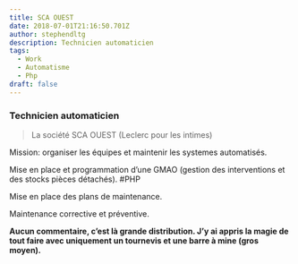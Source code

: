 ```yaml
---
title: SCA OUEST
date: 2018-07-01T21:16:50.701Z
author: stephendltg
description: Technicien automaticien
tags:
  - Work
  - Automatisme
  - Php
draft: false
---
```

### Technicien automaticien

> La société SCA OUEST (Leclerc pour les intimes)

Mission: organiser les équipes et maintenir les systemes automatisés.

Mise en place et programmation d’une GMAO (gestion des interventions et des stocks pièces détachés). #PHP

Mise en place des plans de maintenance.

Maintenance corrective et préventive.

**Aucun commentaire, c’est là grande distribution. J’y ai appris la magie de tout faire avec uniquement un tournevis et une barre à mine (gros moyen).**